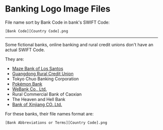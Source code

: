 # Banking Logo Image Files

File name sort by Bank Code in bank's SWIFT Code:

```
[Bank Code][Country Code].png
```

---

Some fictional banks, online banking and rural credit unions don't have an actual SWIFT Code.

They are:

- [Maze Bank of Los Santos](https://gta.fandom.com/wiki/Maze_Bank)
- [Guangdong Rural Credit Union](http://www.gdrcu.com/)
- Tokyo Chuo Banking Corporation
- [Pokémon Bank](https://en.wikipedia.org/wiki/Gameplay_of_Pok%C3%A9mon#Pok%C3%A9mon_Bank)
- [WeBank Co., Ltd.](https://zh.wikipedia.org/wiki/%E5%BE%AE%E4%BC%97%E9%93%B6%E8%A1%8C)
- Rural Commercial Bank of Caoxian
- The Heaven and Hell Bank
- [Bank of Xinjiang CO.,Ltd.](https://zh.wikipedia.org/wiki/%E6%96%B0%E7%96%86%E9%93%B6%E8%A1%8C)

For these banks, their file names format are:

```
[Bank Abbreviations or Terms][Country Code].png
```
